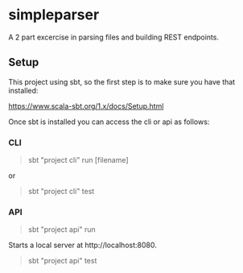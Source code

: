 # simpleparser

A 2 part excercise in parsing files and building REST endpoints.

## Setup

This project using sbt, so the first step is to make sure you have that installed:

https://www.scala-sbt.org/1.x/docs/Setup.html

Once sbt is installed you can access the cli or api as follows:

### CLI

>sbt "project cli" run [filename]

or

>sbt "project cli" test

### API

>sbt "project api" run

Starts a local server at http://localhost:8080.

>sbt "project api" test
